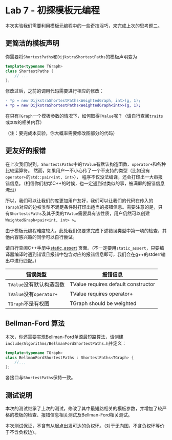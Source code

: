 # Lab 7 - 初探模板元编程

本次实验我们需要利用模板元编程中的一些奇技淫巧，来完成上次的思考题二。
 
## 更简洁的模板声明

你需要将`ShortestPaths`和`DijkstraShortestPaths`的模板声明变为

```c++
template<typename TGraph>
class ShortestPaths {
    // ...
};
```

修改过后，之前的调用代码需要进行相应的修改：

```diff
- *p = new DijkstraShortestPaths<WeightedGraph, int>(g, 1);
+ *p = new DijkstraShortestPaths<WeightedGraph<int>>(g, 1);
```

在只有`TGraph`一个模板参数的情况下，如何取得`TValue`呢？（请自行查阅`traits`或`萃取`的相关内容）

（注：要完成本实验，你大概率需要修改图部分的代码）

## 更友好的报错

在上次我们说到，`ShortestsPaths`中的`TValue`有默认构造函数、`operator+`和各种比较运算符。
然而，如果用户一不小心传了一个不支持的类型（比如没有`operator+`的`std::pair<int, int>`），
程序不仅没法编译，还会打印出一大串报错信息。（相信你们初学C++的时候，也一定遇到过类似的事，被满屏的报错信息淹没）

所以，我们可以让我们的库更加用户友好，我们可以让我们的代码在传入的`TGraph`对应的边权类型不满足条件时打印出适当的报错信息。需要注意的是，只有`ShortestsPaths`及其子类的`TValue`需要具有该性质，用户仍然可以创建`WeightedGraph<pair<int, int> >`。

由于模板元编程难度较大，此处我们仅要求完成下述错误类型中第一项的检查，其他内容感兴趣的同学可以自行尝试。

请自行查阅C++手册中[static_assert](https://en.cppreference.com/w/cpp/language/static_assert) 页面。（不一定要用`static_assert`，只要编译器编译时遇到错误且报错中包含对应的报错信息即可，我们会在g++的stderr输出中进行匹配。）

| 错误类型                 | 报错信息                            |
| ------------------------ | ----------------------------------- |
| `TValue`没有默认构造函数 | TValue requires default constructor |
| `TValue`没有`operator+`  | TValue requires operator+           |
| `TGraph`不是有权图       | TGraph should be weighted           |

## Bellman-Ford 算法

本次，你还需要实现Bellman-Ford单源最短路算法，请创建`include/Algorithms/BellmanFordShortestPaths.h`并定义：

```C++
template<typename TGraph>
class BellmanFordShortestPaths : ShortestPaths<TGraph> {
    //...
};
```

各接口与`ShortestPaths`保持一致。

## 测试说明

本次的测试继承了上次的测试，修改了其中最短路相关的模板参数，并增加了较严格的模板的检查、报错信息相关测试及Bellman-Ford相关测试。

本次测试保证，不含有从起点出发可达的负权环。（对于无向图，不含负权环等价于不含负权边）。